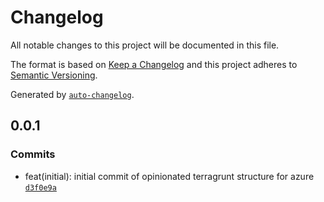 # Changelog

All notable changes to this project will be documented in this file.

The format is based on [Keep a Changelog](https://keepachangelog.com/en/1.0.0/)
and this project adheres to [Semantic Versioning](https://semver.org/spec/v2.0.0.html).

Generated by [`auto-changelog`](https://github.com/CookPete/auto-changelog).

## 0.0.1

### Commits

- feat(initial): initial commit of opinionated terragrunt structure for azure [`d3f0e9a`](https://github.com/shanilhirani/terragrunt-azure-template/commit/d3f0e9aad01f5bbd828717ce0f620b6daea5bed6)
